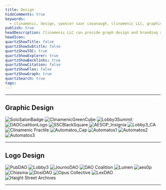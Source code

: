 ```yaml
---
title: Design
hideComments: true
keywords:
  - clinamenic, design, spencer saar cavanaugh, clinamenic LLC, graphic design, branding
publish: true
headDescription: Clinamenic LLC can provide graph design and branding services for your project.
headIcon:
quartzShowTitle: false
quartzShowSubtitle: false
quartzShowTOC: true
quartzShowExplorer: true
quartzShowBacklinks: true
quartzShowCitation: false
quartzShowFlex: false
quartzShowGraph: true
quartzSearch: true
tags:
---
```


---

<style>
  

  .center{
    h2 {
      text-align: center !important;
      justify-content: center !important;
      transform: translateX(1.25rem);
      font-weight: 300;
      font-size: 1.75rem;
      padding-bottom: 1rem;
    }
  }

  .font-box{
    border: 1px solid white;
    border-radius: 10px;
    background-color: black;
    overflow: hidden;
}
</style>

## Graphic Design

<div class="gallery3">
          <img
            src="https://i.pinimg.com/originals/24/7f/45/247f45070cb1ef7163052703f80e5e5d.png"
            class="gallery-img"
            style="border: 0px;"
            alt="SoloSalonBadge"
          />
          <img
            src="https://arweave.net/OIwKrWqQCIPULVOlc9RIwHaQBbG2Z2XA0ZXSar1KWns"
            class="gallery-img"
            style="border: 0px;"
            alt="ClinamenicGreenCube"
          />
          <img
            src="https://arweave.net/_viyJRmVmCLAcG4CV3k8mt3_A9J1kwl0xcYyxsCb05Y"
            class="gallery-img"
            alt="Lobby3Summit"
          />
          <img
            src="https://arweave.net/UtrtvMCDKQXUkOsVopzDKKJDKE8pACPnkDCuWSVtHVo"
            class="gallery-img"
            style="border: 0px;"
            alt="DAOCoalitionLogo"
          />
          <img
            src="https://arweave.net/QdjXOvmwj_JevlF53JDj5v0tMKRQz5gvPzgsh7ulKyc"
            class="gallery-img"
            alt="SSCBlackSquare"
          />
          <img
            src="https://i.pinimg.com/originals/54/82/24/5482241c344c134a0e83d9a32b780d8b.png"
            class="gallery-img"
            alt="AESOP_Insignia"
          />
          <img
            src="https://arweave.net/-Fw0x-Uz3YSDD2R781KtGxWbh3S8SJTI28sJGCzwKpo"
            class="gallery-img"
            alt="Lobby3_CA"
          />
          <img
            src="https://arweave.net/sQBKqlNlXf3hYPLPtk_I_tBuXxhZtkstmvGcKiNC5Fs"
            class="gallery-img"
            alt="Clinamenic Fractile"
          />
          <img
            src="https://i.seadn.io/gcs/files/e0d3da2759fbeff246c962b0af0f3257.gif?auto=format&dpr=1&w=1000"
            class="gallery-img"
            alt="Automatos_Cap"
          />
          <img
            src="https://i.seadn.io/gcs/files/b00723e734db5489568ba6c04596252a.png?auto=format&dpr=1&w=1000"
            class="gallery-img"
            alt="Automatos1"
          />
          <img
            src="https://i.seadn.io/gcs/files/6e1478194936a082ccc6f41141e7b048.png?auto=format&dpr=1&w=1000"
            class="gallery-img"
            alt="Automatos2"
          />
          <img
            src="https://i.seadn.io/gcs/files/a2fc4aa17721ad012bd041dafecd7ebf.png?auto=format&dpr=1&w=1000"
            class="gallery-img"
            alt="Automatos3"
          />
</div>

---

## Logo Design

<div class="gallery4">
          <img
            src="https://arweave.net/yLPZGK3KHwEjMEOKXtjzW9ORWTLhGWlA5JbOtUn-3IQ"
            class="gallery-img"
            alt="PubDAO"
          />
          <img
            src="https://arweave.net/3TAVprqLnvqjGYYg8nAP_g3McwdWK9DMxk0UW2ZQwsk"
            class="gallery-img"
            alt="Lobby3"
          />
          <img
            src="https://arweave.net/Hxdks3FGsej1el1_kmPLNaMfQOUMiv30z47PfeCj4IM"
            class="gallery-img"
            alt="JournoDAO"
          />
          <img
            src="https://arweave.net/-ccfrMYluDqy0chV6f_Uq3BRmDK1CYuqLviNE1IXNAw"
            class="gallery-img"
            alt="DAO Coalition"
          />
          <img
            src="https://arweave.net/LV7qaov2G7j194NaRzia-gONRhErYAxfKxnp5HC1Fbc"
            class="gallery-img"
            alt="Lumen"
          />
          <img
            src="https://arweave.net/2tt04MwrGVCIBX8DkaCcxkY7cOTLvvbgdrH-_A4R76w"
            class="gallery-img"
            alt="aes0p"
          />
          <img
            src="https://arweave.net/7fAZYimO6b4JWlrlU8L-OMGHYkDUXPmD_5Zw4V_6-YI"
            class="gallery-img"
            alt="Chiasma"
          />
          <img
            src="https://arweave.net/MTcov50p5gqybv9gFUK8UBqmhbaT_-nDBiRGiILnN3c"
            class="gallery-img"
            alt="DosiDAO"
          />
          <img
            src="https://arweave.net/XVFr82WjP9OUotbZpHvwsKxM5kvApMSsXYi02rsqx28"
            class="gallery-img"
            alt="Opus Collective"
          />
          <img
            src="https://arweave.net/o3UVsU5OWVQOcO-4Hx3ws_jsSK7NWoO3qJspMqVwo0k"
            class="gallery-img"
            alt="LexDAO"
          />
          <img
            src="https://arweave.net/wZivIrNiLsQn44oBV0VtKSCdzPob4-Pmkg8Lh9TRZ9Y"
            class="gallery-img"
            alt="Haight Street Archives"
          />
</div>

---
